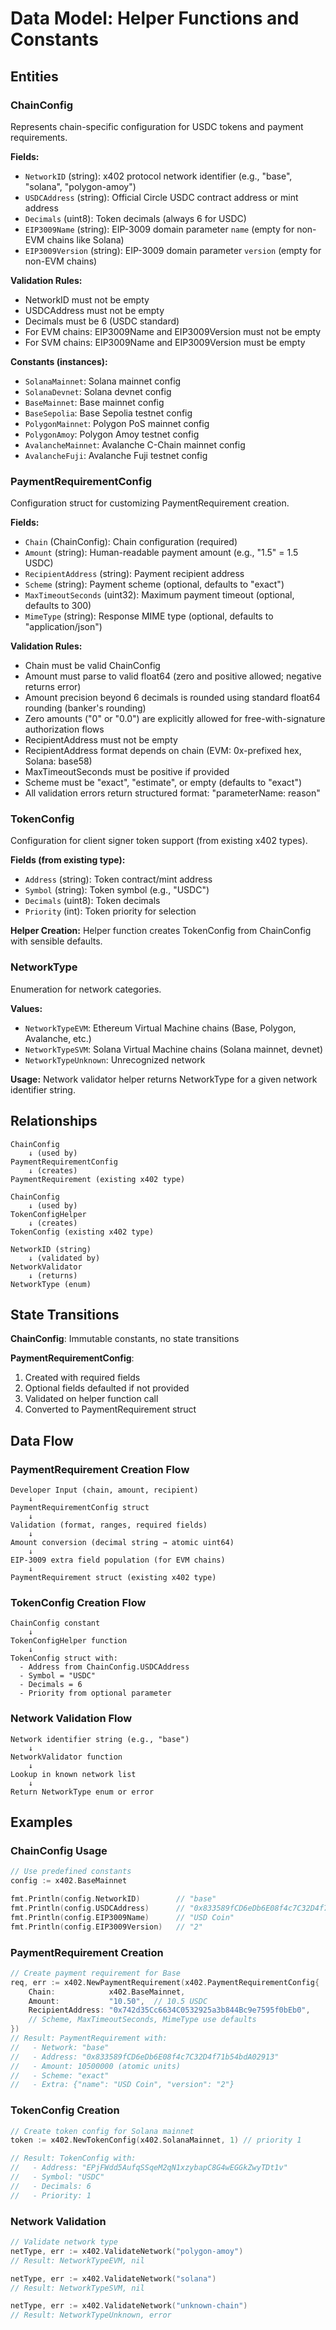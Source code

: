 # Data Model: Helper Functions and Constants

## Entities

### ChainConfig

Represents chain-specific configuration for USDC tokens and payment requirements.

**Fields:**
- `NetworkID` (string): x402 protocol network identifier (e.g., "base", "solana", "polygon-amoy")
- `USDCAddress` (string): Official Circle USDC contract address or mint address
- `Decimals` (uint8): Token decimals (always 6 for USDC)
- `EIP3009Name` (string): EIP-3009 domain parameter `name` (empty for non-EVM chains like Solana)
- `EIP3009Version` (string): EIP-3009 domain parameter `version` (empty for non-EVM chains)

**Validation Rules:**
- NetworkID must not be empty
- USDCAddress must not be empty
- Decimals must be 6 (USDC standard)
- For EVM chains: EIP3009Name and EIP3009Version must not be empty
- For SVM chains: EIP3009Name and EIP3009Version must be empty

**Constants (instances):**
- `SolanaMainnet`: Solana mainnet config
- `SolanaDevnet`: Solana devnet config
- `BaseMainnet`: Base mainnet config
- `BaseSepolia`: Base Sepolia testnet config
- `PolygonMainnet`: Polygon PoS mainnet config
- `PolygonAmoy`: Polygon Amoy testnet config
- `AvalancheMainnet`: Avalanche C-Chain mainnet config
- `AvalancheFuji`: Avalanche Fuji testnet config

### PaymentRequirementConfig

Configuration struct for customizing PaymentRequirement creation.

**Fields:**
- `Chain` (ChainConfig): Chain configuration (required)
- `Amount` (string): Human-readable payment amount (e.g., "1.5" = 1.5 USDC)
- `RecipientAddress` (string): Payment recipient address
- `Scheme` (string): Payment scheme (optional, defaults to "exact")
- `MaxTimeoutSeconds` (uint32): Maximum payment timeout (optional, defaults to 300)
- `MimeType` (string): Response MIME type (optional, defaults to "application/json")

**Validation Rules:**
- Chain must be valid ChainConfig
- Amount must parse to valid float64 (zero and positive allowed; negative returns error)
- Amount precision beyond 6 decimals is rounded using standard float64 rounding (banker's rounding)
- Zero amounts ("0" or "0.0") are explicitly allowed for free-with-signature authorization flows
- RecipientAddress must not be empty
- RecipientAddress format depends on chain (EVM: 0x-prefixed hex, Solana: base58)
- MaxTimeoutSeconds must be positive if provided
- Scheme must be "exact", "estimate", or empty (defaults to "exact")
- All validation errors return structured format: "parameterName: reason"

### TokenConfig

Configuration for client signer token support (from existing x402 types).

**Fields (from existing type):**
- `Address` (string): Token contract/mint address
- `Symbol` (string): Token symbol (e.g., "USDC")
- `Decimals` (uint8): Token decimals
- `Priority` (int): Token priority for selection

**Helper Creation:**
Helper function creates TokenConfig from ChainConfig with sensible defaults.

### NetworkType

Enumeration for network categories.

**Values:**
- `NetworkTypeEVM`: Ethereum Virtual Machine chains (Base, Polygon, Avalanche, etc.)
- `NetworkTypeSVM`: Solana Virtual Machine chains (Solana mainnet, devnet)
- `NetworkTypeUnknown`: Unrecognized network

**Usage:**
Network validator helper returns NetworkType for a given network identifier string.

## Relationships

```
ChainConfig
    ↓ (used by)
PaymentRequirementConfig
    ↓ (creates)
PaymentRequirement (existing x402 type)

ChainConfig
    ↓ (used by)
TokenConfigHelper
    ↓ (creates)
TokenConfig (existing x402 type)

NetworkID (string)
    ↓ (validated by)
NetworkValidator
    ↓ (returns)
NetworkType (enum)
```

## State Transitions

**ChainConfig**: Immutable constants, no state transitions

**PaymentRequirementConfig**: 
1. Created with required fields
2. Optional fields defaulted if not provided
3. Validated on helper function call
4. Converted to PaymentRequirement struct

## Data Flow

### PaymentRequirement Creation Flow
```
Developer Input (chain, amount, recipient)
    ↓
PaymentRequirementConfig struct
    ↓
Validation (format, ranges, required fields)
    ↓
Amount conversion (decimal string → atomic uint64)
    ↓
EIP-3009 extra field population (for EVM chains)
    ↓
PaymentRequirement struct (existing x402 type)
```

### TokenConfig Creation Flow
```
ChainConfig constant
    ↓
TokenConfigHelper function
    ↓
TokenConfig struct with:
  - Address from ChainConfig.USDCAddress
  - Symbol = "USDC"
  - Decimals = 6
  - Priority from optional parameter
```

### Network Validation Flow
```
Network identifier string (e.g., "base")
    ↓
NetworkValidator function
    ↓
Lookup in known network list
    ↓
Return NetworkType enum or error
```

## Examples

### ChainConfig Usage
```go
// Use predefined constants
config := x402.BaseMainnet

fmt.Println(config.NetworkID)        // "base"
fmt.Println(config.USDCAddress)      // "0x833589fCD6eDb6E08f4c7C32D4f71b54bdA02913"
fmt.Println(config.EIP3009Name)      // "USD Coin"
fmt.Println(config.EIP3009Version)   // "2"
```

### PaymentRequirement Creation
```go
// Create payment requirement for Base
req, err := x402.NewPaymentRequirement(x402.PaymentRequirementConfig{
    Chain:            x402.BaseMainnet,
    Amount:           "10.50",  // 10.5 USDC
    RecipientAddress: "0x742d35Cc6634C0532925a3b844Bc9e7595f0bEb0",
    // Scheme, MaxTimeoutSeconds, MimeType use defaults
})
// Result: PaymentRequirement with:
//   - Network: "base"
//   - Address: "0x833589fCD6eDb6E08f4c7C32D4f71b54bdA02913"
//   - Amount: 10500000 (atomic units)
//   - Scheme: "exact"
//   - Extra: {"name": "USD Coin", "version": "2"}
```

### TokenConfig Creation
```go
// Create token config for Solana mainnet
token := x402.NewTokenConfig(x402.SolanaMainnet, 1) // priority 1

// Result: TokenConfig with:
//   - Address: "EPjFWdd5AufqSSqeM2qN1xzybapC8G4wEGGkZwyTDt1v"
//   - Symbol: "USDC"
//   - Decimals: 6
//   - Priority: 1
```

### Network Validation
```go
// Validate network type
netType, err := x402.ValidateNetwork("polygon-amoy")
// Result: NetworkTypeEVM, nil

netType, err := x402.ValidateNetwork("solana")
// Result: NetworkTypeSVM, nil

netType, err := x402.ValidateNetwork("unknown-chain")
// Result: NetworkTypeUnknown, error
```
